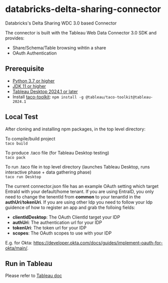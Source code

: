 # databricks-delta-sharing-connector
Databricks's Delta Sharing WDC 3.0 based Connector

The connector is built with the Tableau Web Data Connector 3.0 SDK and provides:
- Share/Schema/Table browsing wihtin a share
- OAuth Authentication

## Prerequisite
- [Python 3.7 or higher](https://www.python.org/downloads/)
- [JDK 11 or higher](https://www.oracle.com/java/technologies/downloads/)
- [Tableau Desktop 2024.1 or later](https://www.tableau.com/support/releases/desktop/2024.1)
- Install [taco-toolkit](https://help.tableau.com/current/api/webdataconnector/en-us/index.html): `npm install -g @tableau/taco-toolkit@tableau-2024.1`

## Local Test

After cloning and installing npm packages, in the top level directory:

To compile/build project  
```taco build```

To produce .taco file (for Tableau Desktop testing)  
```taco pack```

To run .taco file in top level directory (launches Tableau Desktop, runs interactive phase + data gathering phase)  
```taco run Desktop```

The current connector.json file has an example OAuth setting which target EntraId with your default/home tenant.
If you are using EntraID, you only need to change the tenentId from **common** to your tenantId in the **authUri**/**tokenUri**.
If you are using other Idp you need to follow your Idp guidence of how to register an app and grab the folloing fields: 
- **clientIdDesktop**: The OAuth ClientId target your IDP
- **authUri**: The authentication url for your IDP
- **tokenUri**: The token url for your IDP
- **scopes**: The OAuth scopes to use with your IDP

E.g. for Okta: https://developer.okta.com/docs/guides/implement-oauth-for-okta/main/.

## Run in Tableau
Please refer to [Tableau doc](https://tableau.github.io/connector-plugin-sdk/docs/run-taco)

